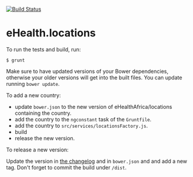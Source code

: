 [![Build Status](https://travis-ci.org/eHealthAfrica/angular-locations.svg?branch=master)](https://travis-ci.org/eHealthAfrica/angular-locations)

# eHealth.locations

To run the tests and build, run:

    $ grunt

Make sure to have updated versions of your Bower dependencies,
otherwise your older versions will get into the built files. You can
update running `bower update`.

To add a new country:

* update `bower.json` to the new version of eHealthAfrica/locations containing the country.
* add the country to the `ngconstant` task of the `Gruntfile`.
* add the country to `src/services/locationsFactory.js`.
* build
* release the new version.

To release a new version:

Update the version in [the
changelog](/blob/master/CHANGELOG.md) and in `bower.json` and and add
a new tag. Don't forget to commit the build under `/dist`.
